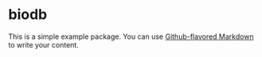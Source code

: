 # biodb

This is a simple example package. You can use
[Github-flavored Markdown](https://guides.github.com/features/mastering-markdown/)
to write your content.